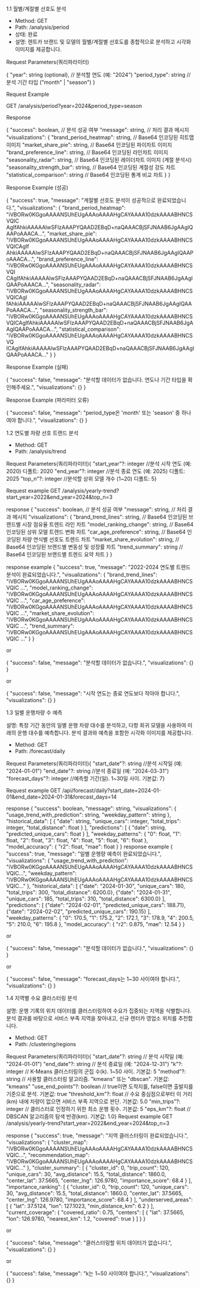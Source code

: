 1.1 월별/계절별 선호도 분석

- Method: GET
- Path: /analysis/period
- 상태: 완료
- 설명: 렌트카 브랜드 및 모델의 월별/계절별 선호도를 종합적으로 분석하고 시각화
  이미지를 제공합니다.

Request Parameters(쿼리파라미터)

{
"year": string (optional), // 분석할 연도 (예: "2024")
"period_type": string // 분석 기간 타입 ("month" | "season")
}

Request Example

GET /analysis/period?year=2024&period_type=season

Response

{
"success": boolean, // 분석 성공 여부
"message": string, // 처리 결과 메시지
"visualizations": {
"brand_period_heatmap": string, // Base64 인코딩된 히트맵 이미지
"market_share_pie": string, // Base64 인코딩된 파이차트 이미지
"brand_preference_line": string, // Base64 인코딩된 라인차트 이미지
"seasonality_radar": string, // Base64 인코딩된 레이더차트 이미지 (계절 분석시)  
 "seasonality_strength_bar": string, // Base64 인코딩된 계절성 강도 차트
"statistical_comparison": string // Base64 인코딩된 통계 비교 차트
}
}

Response Example (성공)

{
"success": true,
"message": "계절별 선호도 분석이 성공적으로 완료되었습니다.",
"visualizations": {
"brand_period_heatmap": "iVBORw0KGgoAAAANSUhEUgAAAoAAAAHgCAYAAAA10dzkAAAABHNCSVQIC  
 AgIfAhkiAAAAAlwSFlzAAAPYQAAD2EBqD+naQAAACBjSFJNAAB6JgAAgIQAAPoAAACA...",
"market_share_pie": "iVBORw0KGgoAAAANSUhEUgAAAoAAAAHgCAYAAAA10dzkAAAABHNCSVQICAgIf  
 AhkiAAAAAlwSFlzAAAPYQAAD2EBqD+naQAAACBjSFJNAAB6JgAAgIQAAPoAAACA...",
"brand_preference_line": "iVBORw0KGgoAAAANSUhEUgAAAoAAAAHgCAYAAAA10dzkAAAABHNCSVQI  
 CAgIfAhkiAAAAAlwSFlzAAAPYQAAD2EBqD+naQAAACBjSFJNAAB6JgAAgIQAAPoAAACA...",
"seasonality_radar": "iVBORw0KGgoAAAANSUhEUgAAAoAAAAHgCAYAAAA10dzkAAAABHNCSVQICAgI  
 fAhkiAAAAAlwSFlzAAAPYQAAD2EBqD+naQAAACBjSFJNAAB6JgAAgIQAAPoAAACA...",
"seasonality_strength_bar": "iVBORw0KGgoAAAANSUhEUgAAAoAAAAHgCAYAAAA10dzkAAAABHNCS  
 VQICAgIfAhkiAAAAAlwSFlzAAAPYQAAD2EBqD+naQAAACBjSFJNAAB6JgAAgIQAAPoAAACA...",
"statistical_comparison": "iVBORw0KGgoAAAANSUhEUgAAAoAAAAHgCAYAAAA10dzkAAAABHNCSVQ  
 ICAgIfAhkiAAAAAlwSFlzAAAPYQAAD2EBqD+naQAAACBjSFJNAAB6JgAAgIQAAPoAAACA..."
}
}

Response Example (실패)

{
"success": false,
"message": "분석할 데이터가 없습니다. 연도나 기간 타입을 확인해주세요.",
"visualizations": {}
}

Response Example (파라미터 오류)

{
"success": false,
"message": "period_type은 'month' 또는 'season' 중 하나여야 합니다.",
"visualizations": {}
}

1.2 연도별 차량 선호 트렌드 분석

- Method: GET
- Path: /analysis/trend

Request Parameters(쿼리파라미터){
"start_year"?: integer //분석 시작 연도 (예: 2020) 디폴트: 2020
"end_year"?: integer //분석 종료 연도 (예: 2025) 디폴트: 2025
"top_n"?: integer //분석할 상위 모델 개수 (1~20) 디폴트: 5}

Request example
GET /analysis/yearly-trend?start_year=2022&end_year=2024&top_n=3

response
{
"success": boolean, // 분석 성공 여부
"message": string, // 처리 결과 메시지
"visualizations": {
"brand_trend_lines": string, // Base64 인코딩된 브랜드별 시장 점유율 트렌드 라인 차트
"model_ranking_change": string, // Base64 인코딩된 상위 모델 트렌드 변화 차트
"car_age_preference": string, // Base64 인코딩된 차량 연식별 선호도 트렌드 차트
"market_share_evolution": string, // Base64 인코딩된 브랜드별 변동성 및 성장률 차트
"trend_summary": string // Base64 인코딩된 브랜드별 트렌드 요약 차트
}
}

response example
{
"success": true,
"message": "2022-2024 연도별 트렌드 분석이 완료되었습니다.",
"visualizations": {
"brand_trend_lines": "iVBORw0KGgoAAAANSUhEUgAAAoAAAAHgCAYAAAA10dzkAAAABHNCSVQIC ...",
"model_ranking_change": "iVBORw0KGgoAAAANSUhEUgAAAoAAAAHgCAYAAAA10dzkAAAABHNCSVQIC ...",
"car_age_preference": "iVBORw0KGgoAAAANSUhEUgAAAoAAAAHgCAYAAAA10dzkAAAABHNCSVQIC ...",
"market_share_evolution": "iVBORw0KGgoAAAANSUhEUgAAAoAAAAHgCAYAAAA10dzkAAAABHNCSVQIC ...",
"trend_summary": "iVBORw0KGgoAAAANSUhEUgAAAoAAAAHgCAYAAAA10dzkAAAABHNCSVQIC ..."
}
}

or

{
"success": false,
"message": "분석할 데이터가 없습니다.",
"visualizations": {}
}

or

{
"success": false,
"message": "시작 연도는 종료 연도보다 작아야 합니다.",
"visualizations": {}
}

1.3 일별 운행차량 수 예측

설명: 특정 기간 동안의 일별 운행 차량 대수를 분석하고, 다항 회귀 모델을 사용하여 미래의 운행 대수를 예측합니다. 분석 결과와 예측을 포함한 시각화 이미지를 제공합니다.

- Method: GET
- Path: /forecast/daily

Request Parameters(쿼리파라미터){
"start_date"?: string //분석 시작일 (예: "2024-01-01")
"end_date"?: string //분석 종료일 (예: "2024-03-31")
"forecast_days"?: integer //예측할 기간(일). 1~30일 사이. 기본값: 7}

Request example
GET /api/forecast/daily?start_date=2024-01-01&end_date=2024-01-31&forecast_days=14

response
{
"success": boolean,
"message": string,
"visualizations": {
"usage_trend_with_prediction": string,
"weekday_pattern": string
},
"historical_data": [
{
"date": string,
"unique_cars": integer,
"total_trips": integer,
"total_distance": float
}
],
"predictions": [
{
"date": string,
"predicted_unique_cars": float
}
],
"weekday_patterns": {
"0": float,
"1": float,
"2": float,
"3": float,
"4": float,
"5": float,
"6": float
},
"model_accuracy": {
"r2": float,
"mae": float
}
}
response example
{
"success": true,
"message": "일별 운행량 예측이 완료되었습니다.",
"visualizations": {
"usage_trend_with_prediction": "iVBORw0KGgoAAAANSUhEUgAAAoAAAAHgCAYAAAA10dzkAAAABHNCSVQIC...",
"weekday_pattern": "iVBORw0KGgoAAAANSUhEUgAAAoAAAAHgCAYAAAA10dzkAAAABHNCSVQIC..."
},
"historical_data": [
{"date": "2024-01-30", "unique_cars": 180, "total_trips": 300, "total_distance": 6200.0},
{"date": "2024-01-31", "unique_cars": 185, "total_trips": 310, "total_distance": 6300.0}
],
"predictions": [
{"date": "2024-02-01", "predicted_unique_cars": 188.71},
{"date": "2024-02-02", "predicted_unique_cars": 190.15}
],
"weekday_patterns": {
"0": 170.5,
"1": 175.2,
"2": 172.1,
"3": 178.9,
"4": 200.5,
"5": 210.0,
"6": 195.8
},
"model_accuracy": {
"r2": 0.875,
"mae": 12.54
}
}

or

{
"success": false,
"message": "분석할 데이터가 없습니다.",
"visualizations": {}
}

or

{
"success": false,
"message": "forecast_days는 1~30 사이여야 합니다.",
"visualizations": {}
}

1.4 지역별 수요 클러스터링 분석

설명: 운행 기록의 위치 데이터를 클러스터링하여 수요가 집중되는 지역을 식별합니다. 분석 결과를 바탕으로 서비스 부족 지역을 찾아내고, 신규 렌터카 영업소 위치를 추천합니다.

- Method: GET
- Path: /clustering/regions

Request Parameters(쿼리파라미터){
"start_date"?: string // 분석 시작일 (예: "2024-01-01")
"end_date"?: string // 분석 종료일 (예: "2024-12-31")
"k"?: integer // K-Means 클러스터링의 군집 수(k). 1~50 사이. 기본값: 5
"method"?: string // 사용할 클러스터링 알고리즘. "kmeans" 또는 "dbscan". 기본값: "kmeans"
"use_end_points"?: boolean // true이면 도착지를, false이면 출발지를 기준으로 분석. 기본값: true
"threshold_km"?: float // 수요 중심점으로부터 이 거리(km) 내에 차량이 없으면 서비스 부족 지역으로 판단. 기본값: 5.0
"min_trips"?: integer // 클러스터로 인정하기 위한 최소 운행 횟수. 기본값: 5
"eps_km"?: float // DBSCAN 알고리즘의 탐색 반경(km). 기본값: 1.0}
Request example
GET /analysis/yearly-trend?start_year=2022&end_year=2024&top_n=3

response
{
"success": true,
"message": "지역 클러스터링이 완료되었습니다.",
"visualizations": {
"cluster_map": "iVBORw0KGgoAAAANSUhEUgAAAoAAAAHgCAYAAAA10dzkAAAABHNCSVQIC...",
"recommendation_map": "iVBORw0KGgoAAAANSUhEUgAAAoAAAAHgCAYAAAA10dzkAAAABHNCSVQIC..."
},
"cluster_summary": [
{
"cluster_id": 0,
"trip_count": 120,
"unique_cars": 30,
"avg_distance": 15.5,
"total_distance": 1860.0,
"center_lat": 37.5665,
"center_lng": 126.9780,
"importance_score": 68.4
}
],
"importance_ranking": [
{
"cluster_id": 0,
"trip_count": 120,
"unique_cars": 30,
"avg_distance": 15.5,
"total_distance": 1860.0,
"center_lat": 37.5665,
"center_lng": 126.9780,
"importance_score": 68.4
}
],
"underserved_areas": [
{
"lat": 37.5124,
"lon": 127.1023,
"min_distance_km": 6.2
}
],
"current_coverage": {
"covered_ratio": 0.75,
"centers": [
{
"lat": 37.5665,
"lon": 126.9780,
"nearest_km": 1.2,
"covered": true
}
]
}
}

or

{
"success": false,
"message": "클러스터링할 위치 데이터가 없습니다.",
"visualizations": {}
}

or

{
"success": false,
"message": "k는 1~50 사이여야 합니다.",
"visualizations": {}
}

